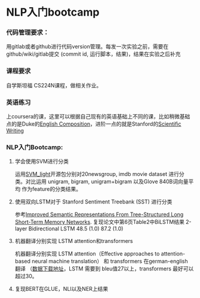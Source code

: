 # NLP入门bootcamp

### 代码管理要求：

用gitlab或者github进行代码version管理。每发一次实验之前，需要在 github/wiki/gitlab提交 (commit id, 运行脚本，结果)，结果在实验之后补充

 

### 课程要求

自学斯坦福 CS224N课程，做相关作业。



### 英语练习

上coursera的课，这里可以根据自己现有的英语基础上不同的课，比如稍微基础点的是Duke的[English Composition](https://www.coursera.org/learn/english-composition)，进阶一点的就是Stanford的[Scientific Writing](https://www.coursera.org/learn/sciwrite)



### NLP入门Bootcamp:

1. 学会使用SVM进行分类

   运用[SVM_light](http://svmlight.joachims.org/)开源包分别对20newsgroup, imdb movie dataset 进行分类。对比运用 unigram, bigram, unigram+bigram 以及Glove 840B词向量平均 作为feature的分类结果。

2. 使用双向LSTM对于 Stanford Sentiment Treebank (SST) 进行分类

   参考[Improved Semantic Representations From Tree-Structured Long Short-Term Memory Networks](https://arxiv.org/pdf/1503.00075.pdf). 复现论文中第6页Table2中BiLSTM结果 2-layer Bidirectional LSTM 48.5 (1.0) 87.2 (1.0)
     

3. 机器翻译分别实现 LSTM attention和transformers

   机器翻译分别实现 LSTM attention（Effective approaches to attention-based neural machine translation） 和 transformers 在german-english 翻译 （[数据下载地址](http://cs.stanford.edu/~bdlijiwei/process_data.tar.gz)，LSTM 需要到 bleu值27以上，transformers 最好可以超过30。

4. 复现BERT在GLUE，NLI以及NER上结果

 

 

 

 